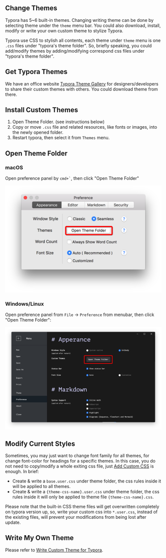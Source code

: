 ## Change Themes

Typora has 5~6 built-in themes. Changing writing theme can be done by selecting theme under the `theme` menu bar. You could also download, install, modify or write your own custom theme to stylize Typora.

Typora use CSS to stylish all contents, each theme under `theme` menu is one `.css` files under "typora's theme folder". So, briefly speaking, you could add/modify themes by adding/modifying correspond css files under "typora's theme folder".

## Get Typora Themes

We have an office website [Typora Theme Gallery](http://theme.typora.io) for designers/developers to share their custom themes with others. You could download theme from there.

## Install Custom Themes

1. Open Theme Folder. (see instructions below)
2. Copy or move `.css` file and related resources, like fonts or images, into the newly opened folder.
3. Restart typora, then select it from `Themes` menu.

## Open Theme Folder

### macOS

Open preference panel by <code>cmd+`</code>, then click "Open Theme Folder"

<img src="img/Snip20160921_1.png" style="zoom:50%" />

### Windows/Linux

Open preference panel from `File` → `Preference` from menubar, then click "Open Theme Folder":

<img src="img/Snip20160921_2.png" style="zoom:50%" />

## Modify Current Styles

Sometimes, you may just want to change font family for all themes, for change font-color for headings for a specific themes. In this case, you do not need to copy/modify a whole exiting css file, just [Add Custom CSS](http://support.typora.io/Add-Custom-CSS/) is enough. In brief:

- Create & write a `base.user.css` under theme folder, the css rules inside it will be applied to all themes.
- Create & write a `{theme-css-name}.user.css` under theme folder, the css rules inside it will only be applied to theme file `{theme-css-name}.css`.

Please note that the built-in CSS theme files will get overwritten completely on typora version up, so, write your custom css into `*.user.css`, instead of the existing files, will prevent your modifications from being lost after update.

## Write My Own Theme

Please refer to [Write Custom Theme for Typora](http://theme.typora.io/doc/Write-Custom-Theme/).